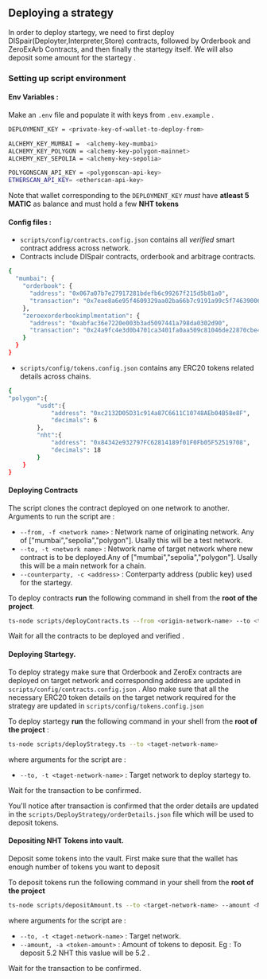 ## Deploying a strategy 

In order to deploy startegy, we need to first deploy DISpair(Deployter,Interpreter,Store) contracts, followed by Orderbook and ZeroExArb Contracts, and then finally the startegy itself. We will also deposit some amount for the startegy . 

### Setting up script environment  

#### Env Variables : 
Make an `.env` file and populate it with keys from `.env.example` . 

```sh
DEPLOYMENT_KEY = <private-key-of-wallet-to-deploy-from>

ALCHEMY_KEY_MUMBAI =  <alchemy-key-mumbai>
ALCHEMY_KEY_POLYGON = <alchemy-key-polygon-mainnet>
ALCHEMY_KEY_SEPOLIA = <alchemy-key-sepolia>

POLYGONSCAN_API_KEY = <polygonscan-api-key>
ETHERSCAN_API_KEY= <etherscan-api-key>
```   

Note that wallet corresponding to the `DEPLOYMENT_KEY` *must* have **atleast 5 MATIC** as balance and must hold a few **NHT tokens**
#### Config files :  


- `scripts/config/contracts.config.json` contains all *verified* smart contract address across network.
- Contracts include DISpair contracts, orderbook and arbitrage contracts.
```sh
{
  "mumbai": {
    "orderbook": {
      "address": "0x067a07b7e27917281bdefb6c99267f215d5b81a0",
      "transaction": "0x7eae8a6e95f4609329aa02ba66b7c9191a99c5f7463900657391dc88890dc045"
    },
    "zeroexorderbookimplmentation": {
      "address": "0xabfac36e7220e003b3ad5097441a798da0302d90",
      "transaction": "0x24a9fc4e3d0b4701ca3401fa0aa509c81046de22870cbe46b3ea5d2da317e098"
    }
  }
}
``` 
- `scripts/config/tokens.config.json` contains any ERC20 tokens related details across chains. 
```sh
{
"polygon":{
        "usdt":{
            "address": "0xc2132D05D31c914a87C6611C10748AEb04B58e8F",
            "decimals": 6
        },
        "nht":{
            "address": "0x84342e932797FC62814189f01F0Fb05F52519708",
            "decimals": 18
        }
    } 
}
``` 
#### Deploying Contracts 
The script clones the contract deployed on one network to another. 
Arguments to run the script are : 
- `--from, -f <network name>` : Network name of originating network. Any of ["mumbai","sepolia","polygon"]. Usally this will be a test network.
- `--to, -t <network name>` : Network name of target network where new contract is to be deployed.Any of ["mumbai","sepolia","polygon"]. Usally this will be a main network for a chain.
- `--counterparty, -c <address>` : Conterparty address (public key) used for the startegy.
 
To deploy contracts **run** the following command in shell from the **root of the project**.
```sh
ts-node scripts/deployContracts.ts --from <origin-network-name> --to <target-network-name> --counterparty <counterparty-address>
``` 
Wait for all the contracts to be deployed and verified . 

#### Deploying Startegy. 
To deploy strategy make sure that Orderbook and ZeroEx contracts are deployed on target network and corresponding address are updated in `scripts/config/contracts.config.json` . 
Also make sure that all the necessary ERC20 token details on the target network required for the strategy are updated in `scripts/config/tokens.config.json` 

To deploy startegy **run** the following command in your shell from the **root of the project** : 
```sh
ts-node scripts/deployStrategy.ts --to <taget-network-name>
``` 
where arguments for the script are : 
- `--to, -t <taget-network-name>` : Target network to deploy startegy to. 

Wait for the transaction to be confirmed.  

You'll notice after transaction is confirmed that the order details are updated in the `scripts/DeployStrategy/orderDetails.json` file which will be used to deposit tokens.

#### Depositing NHT Tokens into vault.  

Deposit some tokens into the vault. First make sure that the wallet has enough number of tokens you want to deposit

To deposit tokens run the following command in your shell from the **root of the project**

```sh
ts-node scripts/depositAmount.ts --to <target-network-name> --amount <NHT-Amount>
``` 
where arguments for the script are : 
- `--to, -t <taget-network-name>` : Target network. 
-  `--amount, -a <token-amount>` : Amount of tokens to deposit. Eg : To deposit 5.2 NHT this vaslue will be 5.2 . 

Wait for the transaction to be confirmed. 







